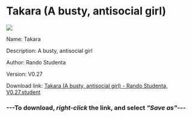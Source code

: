 # Takara (A busty, antisocial girl)

<img src = "https://raw.githubusercontent.com/Arbiter1223/Koukou-Gurashi-Custom-Students/master/Students/Files/Takara%20(A%20busty%2C%20antisocial%20girl).png">

Name: Takara

Description: A busty, antisocial girl

Author: Rando Studenta

Version: V0.27

Download link: <a href="https://raw.githubusercontent.com/Arbiter1223/Koukou-Gurashi-Custom-Students/master/Students/Files/Takara%20(A%20busty%2C%20antisocial%20girl)%20-%20Rando%20Studenta%2C%20V0.27.student">Takara (A busty, antisocial girl) - Rando Studenta, V0.27.student</a>

### ---**To download, _right-click_ the link, and select _"Save as"_**---

